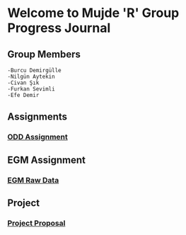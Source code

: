 # Welcome to Mujde 'R' Group Progress Journal

## Group Members 
    -Burcu Demirgülle
    -Nilgün Aytekin
    -Civan Şık
    -Furkan Sevimli
    -Efe Demir
    
    

## Assignments
### [ODD Assignment](https://pjournal.github.io/mef03g-mujde-r//ODDAssignment.html)

## EGM Assignment
### [EGM Raw Data](https://github.com/pjournal/mef03g-mujde-r/raw/master/EGM_Mujde_R_Raw_Data_1.xlsx)

## Project
### [Project Proposal](https://pjournal.github.io/mef03g-mujde-r//ProjectProposal.html)
